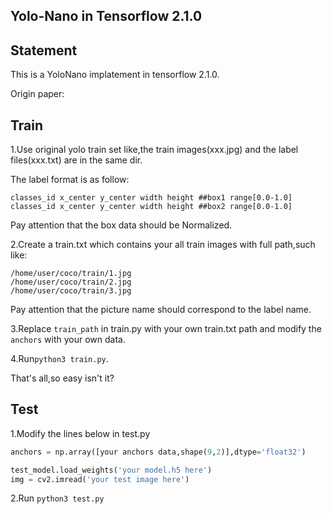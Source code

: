 ## Yolo-Nano in Tensorflow 2.1.0

## Statement
This is a YoloNano implatement in tensorflow 2.1.0.

Origin paper:

## Train
1.Use original yolo train set like,the train images(xxx.jpg) and the label files(xxx.txt) are in the same dir.

The label format is as follow:

```
classes_id x_center y_center width height ##box1 range[0.0-1.0]
classes_id x_center y_center width height ##box2 range[0.0-1.0]
```

Pay attention that the box data should be Normalized.

2.Create a train.txt which contains your all train images with full path,such like:

```
/home/user/coco/train/1.jpg
/home/user/coco/train/2.jpg
/home/user/coco/train/3.jpg
```

Pay attention that the picture name should correspond to the label name.

3.Replace `train_path` in train.py with your own train.txt path and modify the `anchors` with your own data.

4.Run`python3 train.py`.

That's all,so easy isn't it?

## Test

1.Modify the lines below in test.py

```python
anchors = np.array([your anchors data,shape(9,2)],dtype='float32')

test_model.load_weights('your model.h5 here')
img = cv2.imread('your test image here')
```
2.Run `python3 test.py`


